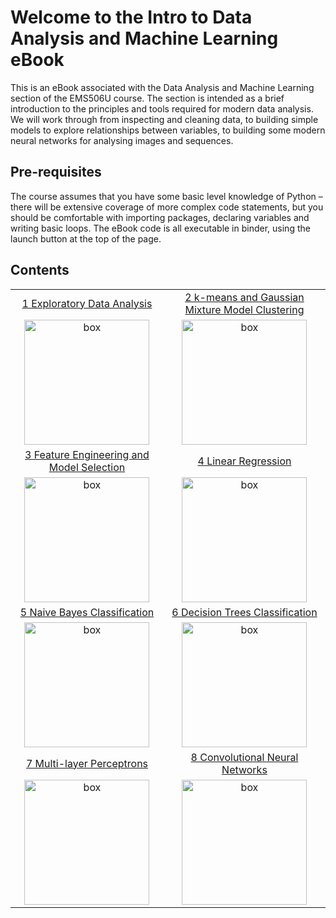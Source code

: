 # Welcome to the Intro to Data Analysis and Machine Learning eBook

This is an eBook associated with the Data Analysis and Machine Learning section of the EMS506U course. The section is intended as a brief introduction to the principles and tools required for modern data analysis. We will work through from inspecting and cleaning data, to building simple models to explore relationships between variables, to building some modern neural networks for analysing images and sequences.

## Pre-requisites
The course assumes that you have some basic level knowledge of Python – there will be extensive coverage of more complex code statements, but you should be comfortable with importing packages, declaring variables and writing basic loops.
The eBook code is all executable in binder, using the launch button at the top of the page.

## Contents

|           |   |
:-------------------------:|:-------------------------:
[1 Exploratory Data Analysis](https://keeeto.github.io/ebook-data-analysis/lecture-1-exploratory-data-analysis.html) | [2 k-means and Gaussian Mixture Model Clustering](https://keeeto.github.io/ebook-data-analysis/lecture-2-clustering-kmeans-GMM.html)
<img src="./images/boxplot.png" alt="box" width="200px"> |  <img src="./images/clusters.png" alt="box" width="200px">
[3 Feature Engineering and Model Selection](https://keeeto.github.io/ebook-data-analysis/lecture-3-model-selection.html) | [4 Linear Regression](https://keeeto.github.io/ebook-data-analysis/lecture-4-linear-regression.html)
<img src="./images/model-selection.png" alt="box" width="200px"> | <img src="./images/linear-regression.png" alt="box" width="200px">
[5 Naive Bayes Classification](https://keeeto.github.io/ebook-data-analysis/lecture-4-naive-bayes.html) | [6 Decision Trees Classification](https://keeeto.github.io/ebook-data-analysis/lecture-5-decision-trees-classification.html)
<img src="./images/naive-bayes.png" alt="box" width="200px"> | <img src="./images/decision-trees.png" alt="box" width="200px">
[7 Multi-layer Perceptrons](https://keeeto.github.io/ebook-data-analysis/lecture-6-deep-neural-networks.html) | [8 Convolutional Neural Networks](https://keeeto.github.io/ebook-data-analysis/lecture-7-cnns.html)
<img src="./images/mlp.png" alt="box" width="200px"> | <img src="./images/cnn.png" alt="box" width="200px">

